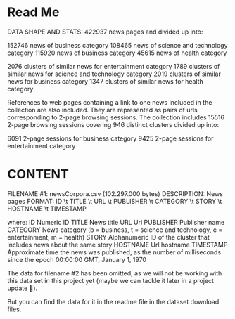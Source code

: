 # Read Me

DATA SHAPE AND STATS: 422937 news pages and divided up into:

152746 	news of business category
108465 	news of science and technology category
115920 	news of business category
45615 	news of health category

2076 clusters of similar news for entertainment category
1789 clusters of similar news for science and technology category
2019 clusters of similar news for business category
1347 clusters of similar news for health category

References to web pages containing a link to one news included in the collection are also included. They are represented as pairs of urls corresponding to 2-page browsing sessions. The collection includes 15516 2-page browsing sessions covering 946 distinct clusters divided up into:

6091 2-page sessions for business category
9425 2-page sessions for entertainment category

# CONTENT

FILENAME #1: newsCorpora.csv (102.297.000 bytes)
DESCRIPTION: News pages
FORMAT: ID \t TITLE \t URL \t PUBLISHER \t CATEGORY \t STORY \t HOSTNAME \t TIMESTAMP

where:
ID		Numeric ID
TITLE		News title
URL		Url
PUBLISHER	Publisher name
CATEGORY	News category (b = business, t = science and technology, e = entertainment, m = health)
STORY		Alphanumeric ID of the cluster that includes news about the same story
HOSTNAME	Url hostname
TIMESTAMP 	Approximate time the news was published, as the number of milliseconds since the epoch 00:00:00 GMT, January 1, 1970

The data for filename #2 has been omitted, as we will not be working with this data set in this project yet (maybe we can tackle it later in a project update 🙂).

But you can find the data for it in the readme file in the dataset download files.
